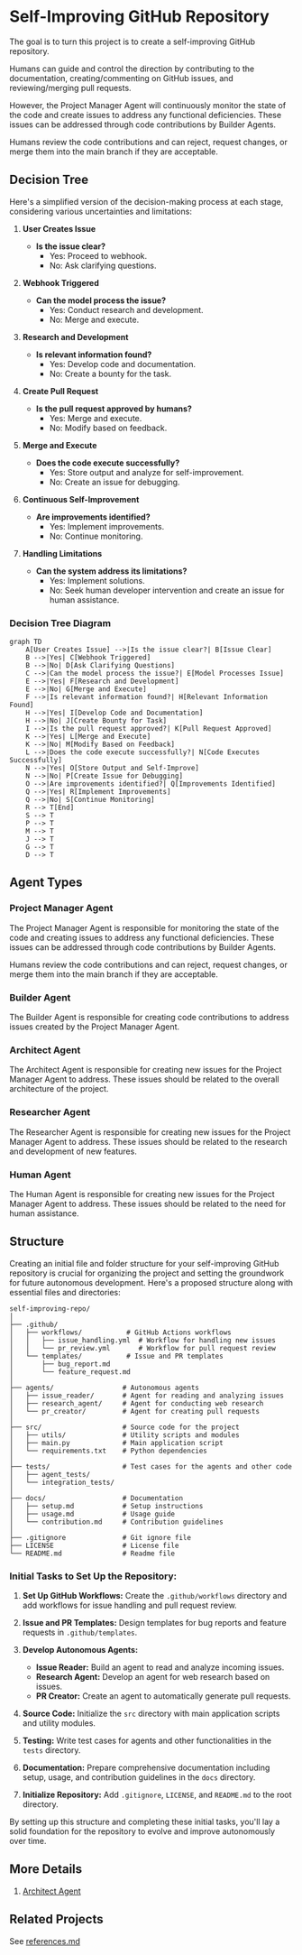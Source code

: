 # Self-Improving GitHub Repository

The goal is to turn this project is to create a self-improving GitHub repository. 

Humans can guide and control the direction by contributing to the documentation, creating/commenting on GitHub issues, and reviewing/merging pull requests.

However, the Project Manager Agent will continuously monitor the state of the code and create issues to address any functional deficiencies.  These issues can be addressed through code contributions by Builder Agents.

Humans review the code contributions and can reject, request changes, or merge them into the main branch if they are acceptable.

## Decision Tree

Here's a simplified version of the decision-making process at each stage,
considering various uncertainties and limitations:

1. **User Creates Issue**
    - **Is the issue clear?**
        - Yes: Proceed to webhook.
        - No: Ask clarifying questions.

2. **Webhook Triggered**
    - **Can the model process the issue?**
        - Yes: Conduct research and development.
        - No: Merge and execute.

3. **Research and Development**
    - **Is relevant information found?**
        - Yes: Develop code and documentation.
        - No: Create a bounty for the task.

4. **Create Pull Request**
    - **Is the pull request approved by humans?**
        - Yes: Merge and execute.
        - No: Modify based on feedback.

5. **Merge and Execute**
    - **Does the code execute successfully?**
        - Yes: Store output and analyze for self-improvement.
        - No: Create an issue for debugging.

6. **Continuous Self-Improvement**
    - **Are improvements identified?**
        - Yes: Implement improvements.
        - No: Continue monitoring.

7. **Handling Limitations**
    - **Can the system address its limitations?**
        - Yes: Implement solutions.
        - No: Seek human developer intervention and create an issue for human assistance.

### Decision Tree Diagram

```mermaid
graph TD
    A[User Creates Issue] -->|Is the issue clear?| B[Issue Clear]
    B -->|Yes| C[Webhook Triggered]
    B -->|No| D[Ask Clarifying Questions]
    C -->|Can the model process the issue?| E[Model Processes Issue]
    E -->|Yes| F[Research and Development]
    E -->|No| G[Merge and Execute]
    F -->|Is relevant information found?| H[Relevant Information Found]
    H -->|Yes| I[Develop Code and Documentation]
    H -->|No| J[Create Bounty for Task]
    I -->|Is the pull request approved?| K[Pull Request Approved]
    K -->|Yes| L[Merge and Execute]
    K -->|No| M[Modify Based on Feedback]
    L -->|Does the code execute successfully?| N[Code Executes Successfully]
    N -->|Yes| O[Store Output and Self-Improve]
    N -->|No| P[Create Issue for Debugging]
    O -->|Are improvements identified?| Q[Improvements Identified]
    Q -->|Yes| R[Implement Improvements]
    Q -->|No| S[Continue Monitoring]
    R --> T[End]
    S --> T
    P --> T
    M --> T
    J --> T
    G --> T
    D --> T

```

## Agent Types

### Project Manager Agent

The Project Manager Agent is responsible for monitoring the state of the code
and creating issues to address any functional deficiencies.
These issues can be addressed through code contributions by Builder Agents.

Humans review the code contributions and can reject, request changes,
or merge them into the main branch if they are acceptable.

### Builder Agent

The Builder Agent is responsible for creating code contributions to address issues created by the Project Manager Agent.

### Architect Agent

The Architect Agent is responsible for creating new issues for the Project Manager Agent to address.
These issues should be related to the overall architecture of the project.

### Researcher Agent

The Researcher Agent is responsible for creating new issues for the Project Manager Agent to address.
These issues should be related to the research and development of new features.

### Human Agent

The Human Agent is responsible for creating new issues for the Project Manager Agent to address.
These issues should be related to the need for human assistance.

## Structure

Creating an initial file and folder structure for your self-improving GitHub repository is crucial
for organizing the project and setting the groundwork for future autonomous development.
Here's a proposed structure along with essential files and directories:

```
self-improving-repo/
│
├── .github/
│   ├── workflows/           # GitHub Actions workflows
│   │   ├── issue_handling.yml  # Workflow for handling new issues
│   │   └── pr_review.yml       # Workflow for pull request review
│   └── templates/           # Issue and PR templates
│       ├── bug_report.md
│       └── feature_request.md
│
├── agents/                 # Autonomous agents
│   ├── issue_reader/       # Agent for reading and analyzing issues
│   ├── research_agent/     # Agent for conducting web research
│   └── pr_creator/         # Agent for creating pull requests
│
├── src/                    # Source code for the project
│   ├── utils/              # Utility scripts and modules
│   ├── main.py             # Main application script
│   └── requirements.txt    # Python dependencies
│
├── tests/                  # Test cases for the agents and other code
│   ├── agent_tests/
│   └── integration_tests/
│
├── docs/                   # Documentation
│   ├── setup.md            # Setup instructions
│   ├── usage.md            # Usage guide
│   └── contribution.md     # Contribution guidelines
│
├── .gitignore              # Git ignore file
├── LICENSE                 # License file
└── README.md               # Readme file
```

### Initial Tasks to Set Up the Repository:

1. **Set Up GitHub Workflows:** Create the `.github/workflows` directory and add workflows for issue handling and pull request review.

2. **Issue and PR Templates:** Design templates for bug reports and feature requests in `.github/templates`.

3. **Develop Autonomous Agents:**
    - **Issue Reader:** Build an agent to read and analyze incoming issues.
    - **Research Agent:** Develop an agent for web research based on issues.
    - **PR Creator:** Create an agent to automatically generate pull requests.

4. **Source Code:** Initialize the `src` directory with main application scripts and utility modules.

5. **Testing:** Write test cases for agents and other functionalities in the `tests` directory.

6. **Documentation:** Prepare comprehensive documentation including setup, usage, and contribution guidelines in the `docs` directory.

7. **Initialize Repository:** Add `.gitignore`, `LICENSE`, and `README.md` to the root directory.

By setting up this structure and completing these initial tasks,
you'll lay a solid foundation for the repository to evolve and improve autonomously over time.

## More Details
1. [Architect Agent](positron-network-architect-agent/positron-network-architect-agent.md)

## Related Projects

See [references.md](references.md#autonomous-code-generation)